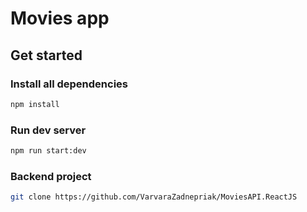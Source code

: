 # Movies app

## Get started

### Install all dependencies

```bash
npm install
```

### Run dev server

```bash
npm run start:dev
```

### Backend project

```bash
git clone https://github.com/VarvaraZadnepriak/MoviesAPI.ReactJS
```
